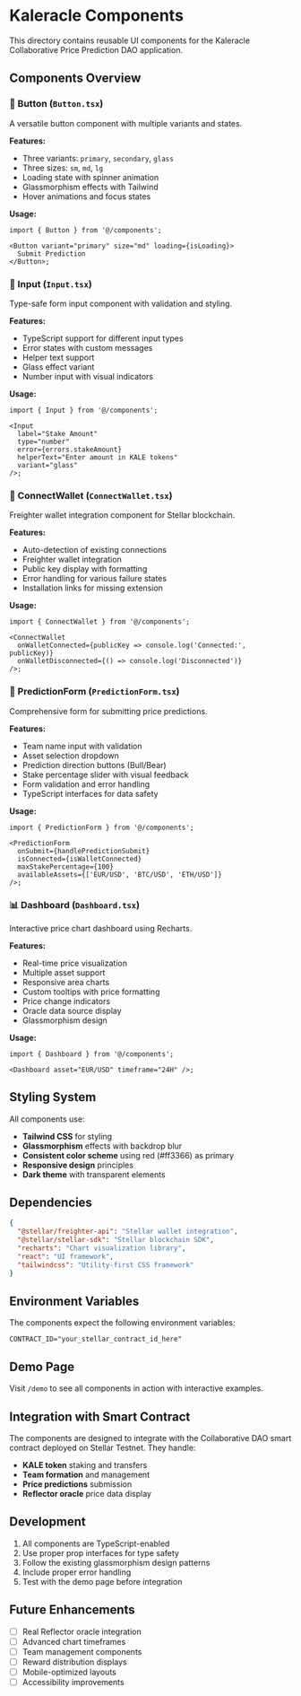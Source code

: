 # Kaleracle Components

This directory contains reusable UI components for the Kaleracle Collaborative Price Prediction DAO application.

## Components Overview

### 🔴 Button (`Button.tsx`)

A versatile button component with multiple variants and states.

**Features:**

- Three variants: `primary`, `secondary`, `glass`
- Three sizes: `sm`, `md`, `lg`
- Loading state with spinner animation
- Glassmorphism effects with Tailwind
- Hover animations and focus states

**Usage:**

```tsx
import { Button } from '@/components';

<Button variant="primary" size="md" loading={isLoading}>
  Submit Prediction
</Button>;
```

### 📝 Input (`Input.tsx`)

Type-safe form input component with validation and styling.

**Features:**

- TypeScript support for different input types
- Error states with custom messages
- Helper text support
- Glass effect variant
- Number input with visual indicators

**Usage:**

```tsx
import { Input } from '@/components';

<Input
  label="Stake Amount"
  type="number"
  error={errors.stakeAmount}
  helperText="Enter amount in KALE tokens"
  variant="glass"
/>;
```

### 🔗 ConnectWallet (`ConnectWallet.tsx`)

Freighter wallet integration component for Stellar blockchain.

**Features:**

- Auto-detection of existing connections
- Freighter wallet integration
- Public key display with formatting
- Error handling for various failure states
- Installation links for missing extension

**Usage:**

```tsx
import { ConnectWallet } from '@/components';

<ConnectWallet
  onWalletConnected={publicKey => console.log('Connected:', publicKey)}
  onWalletDisconnected={() => console.log('Disconnected')}
/>;
```

### 🎯 PredictionForm (`PredictionForm.tsx`)

Comprehensive form for submitting price predictions.

**Features:**

- Team name input with validation
- Asset selection dropdown
- Prediction direction buttons (Bull/Bear)
- Stake percentage slider with visual feedback
- Form validation and error handling
- TypeScript interfaces for data safety

**Usage:**

```tsx
import { PredictionForm } from '@/components';

<PredictionForm
  onSubmit={handlePredictionSubmit}
  isConnected={isWalletConnected}
  maxStakePercentage={100}
  availableAssets={['EUR/USD', 'BTC/USD', 'ETH/USD']}
/>;
```

### 📊 Dashboard (`Dashboard.tsx`)

Interactive price chart dashboard using Recharts.

**Features:**

- Real-time price visualization
- Multiple asset support
- Responsive area charts
- Custom tooltips with price formatting
- Price change indicators
- Oracle data source display
- Glassmorphism design

**Usage:**

```tsx
import { Dashboard } from '@/components';

<Dashboard asset="EUR/USD" timeframe="24H" />;
```

## Styling System

All components use:

- **Tailwind CSS** for styling
- **Glassmorphism** effects with backdrop blur
- **Consistent color scheme** using red (#ff3366) as primary
- **Responsive design** principles
- **Dark theme** with transparent elements

## Dependencies

```json
{
  "@stellar/freighter-api": "Stellar wallet integration",
  "@stellar/stellar-sdk": "Stellar blockchain SDK",
  "recharts": "Chart visualization library",
  "react": "UI framework",
  "tailwindcss": "Utility-first CSS framework"
}
```

## Environment Variables

The components expect the following environment variables:

```env
CONTRACT_ID="your_stellar_contract_id_here"
```

## Demo Page

Visit `/demo` to see all components in action with interactive examples.

## Integration with Smart Contract

The components are designed to integrate with the Collaborative DAO smart contract deployed on Stellar Testnet. They handle:

- **KALE token** staking and transfers
- **Team formation** and management
- **Price predictions** submission
- **Reflector oracle** price data display

## Development

1. All components are TypeScript-enabled
2. Use proper prop interfaces for type safety
3. Follow the existing glassmorphism design patterns
4. Include proper error handling
5. Test with the demo page before integration

## Future Enhancements

- [ ] Real Reflector oracle integration
- [ ] Advanced chart timeframes
- [ ] Team management components
- [ ] Reward distribution displays
- [ ] Mobile-optimized layouts
- [ ] Accessibility improvements
